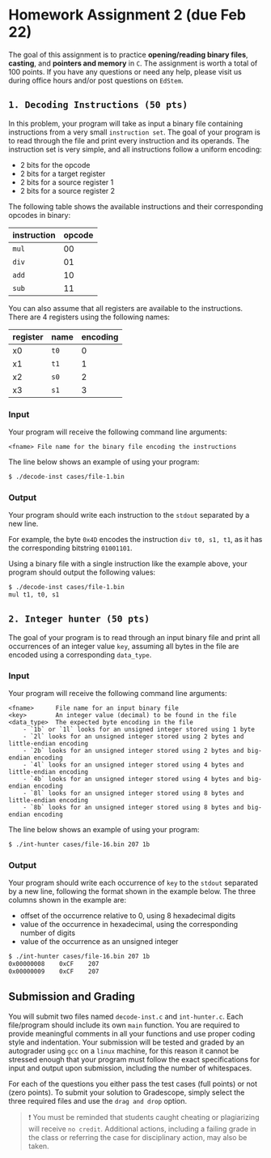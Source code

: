 # Homework Assignment 2 (due Feb 22)

The goal of this assignment is to practice **opening/reading binary files**, **casting**, and  **pointers and memory** in `C`.  The assignment is worth a total of 100 points.  If you have any questions or need any help, please visit us during office hours and/or post questions on `EdStem`.


## `1. Decoding Instructions (50 pts)`
In this problem, your program will take as input a binary file containing instructions from a very small `instruction set`.  The goal of your program is to read through the file and print every instruction and its operands.  The instruction set is very simple, and all instructions follow a uniform encoding:

- 2 bits for the opcode
- 2 bits for a target register
- 2 bits for a source register 1
- 2 bits for a source register 2

The following table shows the available instructions and their corresponding opcodes in binary:

| instruction  | opcode |
| ------------- | ------------- |
| `mul` | 00 |
| `div` | 01 |
| `add` | 10 |
| `sub` | 11 |

You can also assume that all registers are available to the instructions.  There are 4 registers using the following names:

| register  | name | encoding |
| --------- | ---- | -------- |
| x0 | `t0` | 0 |
| x1 | `t1` | 1 |
| x2 | `s0` | 2 |
| x3 | `s1` | 3 |

### Input
Your program will receive the following command line arguments:
```text
<fname> File name for the binary file encoding the instructions
```
The line below shows an example of using your program:
```bash
$ ./decode-inst cases/file-1.bin
```

### Output
Your program should write each instruction to the `stdout` separated by a new line.  

For example, the byte `0x4D` encodes the instruction `div t0, s1, t1`, as it has the corresponding bitstring `01001101`.  

Using a binary file with a single instruction like the example above, your program should output the following values:

```bash
$ ./decode-inst cases/file-1.bin
mul t1, t0, s1
```

## `2. Integer hunter (50 pts)`

The goal of your program is to read through an input binary file and print all occurrences of an integer value `key`, assuming all bytes in the file are encoded using a corresponding `data_type`.

### Input

Your program will receive the following command line arguments:

```text
<fname>      File name for an input binary file
<key>        An integer value (decimal) to be found in the file
<data_type>  The expected byte encoding in the file
    - `1b` or `1l` looks for an unsigned integer stored using 1 byte
    - `2l` looks for an unsigned integer stored using 2 bytes and little-endian encoding
    - `2b` looks for an unsigned integer stored using 2 bytes and big-endian encoding
    - `4l` looks for an unsigned integer stored using 4 bytes and little-endian encoding
    - `4b` looks for an unsigned integer stored using 4 bytes and big-endian encoding
    - `8l` looks for an unsigned integer stored using 8 bytes and little-endian encoding
    - `8b` looks for an unsigned integer stored using 8 bytes and big-endian encoding
```

The line below shows an example of using your program:
```bash
$ ./int-hunter cases/file-16.bin 207 1b
```

### Output

Your program should write each occurrence of `key` to the `stdout` separated by a new line, following the format shown in the example below.  The three columns shown in the example are: 

- offset of the occurrence relative to 0, using 8 hexadecimal digits
- value of the occurrence in hexadecimal, using the corresponding number of digits
- value of the occurrence as an unsigned integer

```bash
$ ./int-hunter cases/file-16.bin 207 1b
0x00000008    0xCF    207
0x00000009    0xCF    207
```


## Submission and Grading
You will submit two files named `decode-inst.c` and `int-hunter.c`.  Each file/program should include its own `main` function.  You are required to provide meaningful comments in all your functions and use proper coding style and indentation.  Your submission will be tested and graded by an autograder using `gcc` on a `linux` machine, for this reason it cannot be stressed enough that your program must follow the exact specifications for input and output upon submission, including the number of whitespaces.

For each of the questions you either pass the test cases (full points) or not (zero points).  To submit your solution to Gradescope, simply select the three required files and use the `drag and drop` option.

> :heavy_exclamation_mark: You must be reminded that students caught cheating or plagiarizing will receive `no credit`. Additional actions, including a failing grade in the class or referring the case for disciplinary action, may also be taken.
